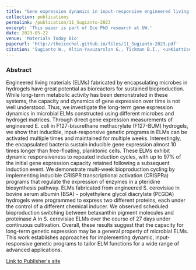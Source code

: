 ```yaml
---
title: "Gene expression dynamics in input-responsive engineered living materials programmed for bioproduction"
collection: publications
permalink: /publication/11_Sugianto-2023
excerpt: 'This paper is part of Ice PhD research at UW.'
date: 2023-05-22
venue: 'Materials Today Bio'
paperurl: 'http://theicechol.github.io/files/11_Sugianto-2023.pdf'
citation: 'Sugianto W., Altin-Yavuzarslan G., Tickman B.I., <u>Kiattisewee C.</u>, Yuan S.F., Brooks S.M., Wong J., Alper H.S., Nelson A., Carothers J.M. (2023). &quot;Gene expression dynamics in input-responsive engineered living materials programmed for bioproduction.&quot; <i>Materials Today Bio</i>. 20:100677. PMID: 37273790.'
---
```


### Abstract

Engineered living materials (ELMs) fabricated by encapsulating microbes in hydrogels have great potential as bioreactors for sustained bioproduction. While long-term metabolic activity has been demonstrated in these systems, the capacity and dynamics of gene expression over time is not well understood. Thus, we investigate the long-term gene expression dynamics in microbial ELMs constructed using different microbes and hydrogel matrices. Through direct gene expression measurements of engineered E. coli in F127-bisurethane methacrylate (F127-BUM) hydrogels, we show that inducible, input-responsive genetic programs in ELMs can be activated multiple times and maintained for multiple weeks. Interestingly, the encapsulated bacteria sustain inducible gene expression almost 10 times longer than free-floating, planktonic cells. These ELMs exhibit dynamic responsiveness to repeated induction cycles, with up to 97% of the initial gene expression capacity retained following a subsequent induction event. We demonstrate multi-week bioproduction cycling by implementing inducible CRISPR transcriptional activation (CRISPRa) programs that regulate the expression of enzymes in a pteridine biosynthesis pathway. ELMs fabricated from engineered S. cerevisiae in bovine serum albumin (BSA) - polyethylene glycol diacrylate (PEGDA) hydrogels were programmed to express two different proteins, each under the control of a different chemical inducer. We observed scheduled bioproduction switching between betaxanthin pigment molecules and proteinase A in S. cerevisiae ELMs over the course of 27 days under continuous cultivation. Overall, these results suggest that the capacity for long-term genetic expression may be a general property of microbial ELMs. This work establishes approaches for implementing dynamic, input-responsive genetic programs to tailor ELM functions for a wide range of advanced applications.

[Link to Publisher's site](https://www.sciencedirect.com/science/article/pii/S2590006423001370)
